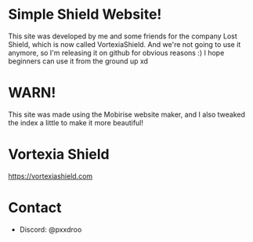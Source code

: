 # Simple Shield Website!
This site was developed by me and some friends for the company Lost Shield, which is now called VortexiaShield. And we're not going to use it anymore, so I'm releasing it on github for obvious reasons :) I hope beginners can use it from the ground up xd

# WARN!
This site was made using the Mobirise website maker, and I also tweaked the index a little to make it more beautiful!

# Vortexia Shield
https://vortexiashield.com

# Contact
- Discord: @pxxdroo
